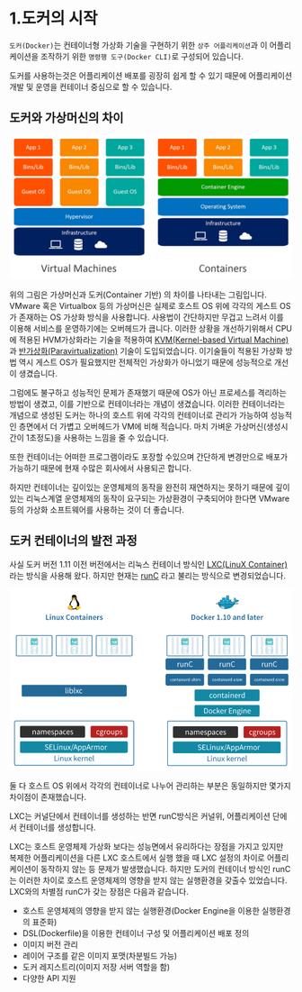 # 1.도커의 시작

`도커(Docker)`는 컨테이너형 가상화 기술을 구현하기 위한 `상주 어플리케이션`과 이 어플리케이션을 조작하기 위한 `명령행 도구(Docker CLI)`로 구성되어 있습니다.

도커를 사용하는것은 어플리케이션 배포를 굉장히 쉽게 할 수 있기 때문에 어플리케이션 개발 및  운영을 컨테이너 중심으로 할 수 있습니다.

## 도커와 가상머신의 차이

![&#xAC00;&#xC0C1;&#xBA38;&#xC2E0;&#xACFC; &#xB3C4;&#xCEE4;&#xC758; &#xAD6C;&#xC870;&#xC801; &#xCC28;&#xC774;](../.gitbook/assets/image%20%284%29.png)

위의 그림은 가상머신과 도커\(Container 기반\) 의 차이를 나타내는 그림입니다. VMware 혹은 Virtualbox 등의 가상머신은 실제로 호스트 OS 위에 각각의 게스트 OS가 존재하는 OS 가상화 방식을 사용합니다. 사용법이 간단하지만 무겁고 느려서 이를 이용해 서비스를 운영하기에는 오버헤드가 큽니다. 이러한 상황을 개선하기위해서 CPU에 적용된 HVM가상화라는 기술을 적용하여 [ KVM\(Kernel-based Virtual Machine\)](https://ko.wikipedia.org/wiki/%EC%BB%A4%EB%84%90_%EA%B8%B0%EB%B0%98_%EA%B0%80%EC%83%81_%EB%A8%B8%EC%8B%A0)과 [반가상화\(Paravirtualization\)](https://ko.wikipedia.org/wiki/%EB%B0%98%EA%B0%80%EC%83%81%ED%99%94) 기술이 도입되었습니다. 이기술들이 적용된 가상화 방법 역시 게스트 OS가 필요했지만 전체적인 가상화가 아니었기 때문에 성능적으로 개선이 생겼습니다. 

그럼에도 불구하고 성능적인 문제가 존재했기 때문에 OS가 아닌 프로세스를 격리하는 방법이 생겼고, 이를 기반으로 컨테이너라는 개념이 생겼습니다. 이러한 컨테이너라는 개념으로 생성된 도커는 하나의 호스트 위에 각각의 컨테이너로 관리가 가능하여 성능적인 층면에서 더 가볍고 오버헤드가 VM에 비해 적습니다. 마치 가벼운 가상머신\(생성시간이 1초정도\)을 사용하는 느낌을 줄 수 있습니다.

또한 컨테이너는 어떠한 프로그램이라도 포장할 수있으며 간단하게 변경만으로 배포가 가능하기 때문에 현재 수많은 회사에서 사용되곤 합니다. 

하지만 컨테이너는 깊이있는 운영체제의 동작을 완전히 재연하지는 못하기 때문에 깊이있는 리눅스계열 운영체제의 동작이 요구되는 가상환경이 구축되어야 한다면 VMware 등의 가상화 소프트웨어를 사용하는 것이 더 좋습니다.

## 도커 컨테이너의 발전 과정

사실 도커  버전 1.11 이전 버전에서는 리눅스 컨테이너 방식인 [LXC\(LinuX Container\)](https://ko.wikipedia.org/wiki/LXC)라는 방식을 사용해 왔다. 하지만 현재는 [runC](https://www.docker.com/blog/runc/) 라고 불리는 방식으로 변경되었습니다.

![LXC&#xC640; runC &#xBC29;&#xC2DD; &#xCC28;&#xC774;](../.gitbook/assets/image%20%285%29.png)

둘 다 호스트 OS 위에서 각각의 컨테이너로 나누어 관리하는 부분은 동일하지만 몇가지 차이점이 존재했습니다.

LXC는 커널단에서 컨테이너를 생성하는 반면 runC방식은 커널위, 어플리케이션 단에서 컨테이너를 생성합니다.

LXC는 호스트 운영체제 가상화 보다는 성능면에서 유리하다는 장점을 가지고 있지만 복제한 어플리케이션을 다른 LXC 호스트에서 실행 했을 때 LXC 설정의 차이로 어플리케이션이 동작하지 않는 등 문제가 발생했습니다. 하지만 도커의 컨테이너 방식인 runC는 이러한 차이로 호스트 운영체제의 영향을 받지 않는 실행환경을 갖출수 있었습니다. LXC와의 차별점 runC가 갖는 장점은 다음과 같습니다.

* 호스트 운영체제의 영향을 받지 않는 실행환경\(Docker Engine을 이용한 실행환경의 표준화\)
* DSL\(Dockerfile\)을 이용한 컨테이너 구성 및 어플리케이션 배포 정의
* 이미지 버전 관리
* 레이어 구조를 같은 이미지 포맷\(차분빌드 가능\)
* 도커 레지스트리\(이미지 저장 서버 역할을 함\)
* 다양한 API 지원

